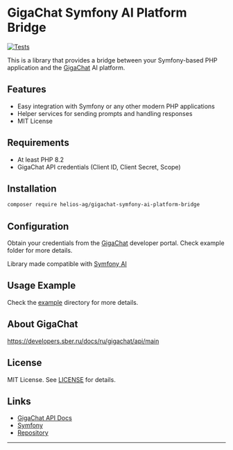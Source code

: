 # GigaChat Symfony AI Platform Bridge
[![Tests](https://github.com/helios-ag/gigachat-symfony-ai-platform-bridge/actions/workflows/tests.yaml/badge.svg)](https://github.com/helios-ag/gigachat-symfony-ai-platform-bridge/actions/workflows/tests.yaml)


This is a library that provides a bridge between your Symfony-based PHP application and the [GigaChat](https://developers.sber.ru/docs/ru/gigachat/api/main) AI platform.

## Features

- Easy integration with Symfony or any other modern PHP applications
- Helper services for sending prompts and handling responses
- MIT License

## Requirements

- At least PHP 8.2
- GigaChat API credentials (Client ID, Client Secret, Scope)

## Installation

```bash
composer require helios-ag/gigachat-symfony-ai-platform-bridge
```

## Configuration

Obtain your credentials from the [GigaChat](https://developers.sber.ru/docs/ru/gigachat/api/overview) developer portal.
Check example folder for more details.

Library made compatible with [Symfony AI](https://github.com/symfony/ai/)

## Usage Example

Check the [example](/example) directory for more details.

## About GigaChat

https://developers.sber.ru/docs/ru/gigachat/api/main

## License

MIT License. See [LICENSE](LICENSE) for details.

## Links

- [GigaChat API Docs](https://developers.sber.ru/docs/ru/gigachat/api/main)
- [Symfony](https://symfony.com/)
- [Repository](https://github.com/helios-ag/gigachat-symfony-ai-platform-bridge)

---